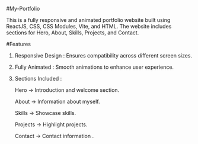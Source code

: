 #My-Portfolio

This is a fully responsive and animated portfolio website built using ReactJS, CSS, CSS Modules, Vite, and HTML. The website includes sections for Hero, About, Skills, Projects, and Contact.

#Features

1. Responsive Design : Ensures compatibility across different screen sizes.

2. Fully Animated : Smooth animations to enhance user experience.

3. Sections Included :

    Hero -> Introduction and welcome section.

    About -> Information about myself.

    Skills -> Showcase skills.

    Projects -> Highlight projects.

    Contact -> Contact information .

